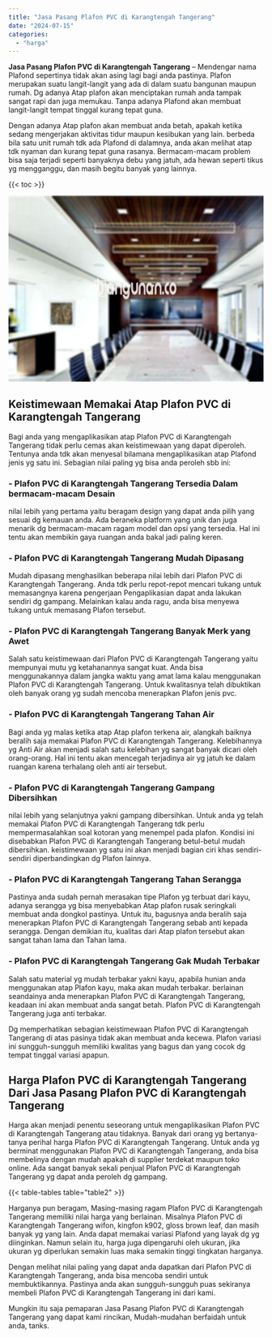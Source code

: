 ```yaml
---
title: "Jasa Pasang Plafon PVC di Karangtengah Tangerang"
date: "2024-07-15"
categories: 
  - "harga"
---
```


**Jasa Pasang Plafon PVC di Karangtengah Tangerang** – Mendengar nama Plafond sepertinya tidak akan asing lagi bagi anda pastinya. Plafon merupakan suatu langit-langit yang ada di dalam suatu bangunan maupun rumah. Dg adanya Atap plafon akan menciptakan rumah anda tampak sangat rapi dan juga memukau. Tanpa adanya Plafond akan membuat langit-langit tempat tinggal kurang tepat guna.

Dengan adanya Atap plafon akan membuat anda betah, apakah ketika sedang mengerjakan aktivitas tidur maupun kesibukan yang lain. berbeda bila satu unit rumah tdk ada Plafond di dalamnya, anda akan melihat atap tdk nyaman dan kurang tepat guna rasanya. Bermacam-macam problem bisa saja terjadi seperti banyaknya debu yang jatuh, ada hewan seperti tikus yg mengganggu, dan masih begitu banyak yang lainnya.

{{< toc >}}

![Jasa Pasang Plafon PVC di Karangtengah Tangerang](/images/flafond-pvc-murah13.png)

## Keistimewaan Memakai Atap Plafon PVC di Karangtengah Tangerang

Bagi anda yang mengaplikasikan atap Plafon PVC di Karangtengah Tangerang tidak perlu cemas akan keistimewaan yang dapat diperoleh. Tentunya anda tdk akan menyesal bilamana mengaplikasikan atap Plafond jenis yg satu ini. Sebagian nilai paling yg bisa anda peroleh sbb ini:

### \- Plafon PVC di Karangtengah Tangerang Tersedia Dalam bermacam-macam Desain

nilai lebih yang pertama yaitu beragam design yang dapat anda pilih yang sesuai dg kemauan anda. Ada beraneka platform yang unik dan juga menarik dg bermacam-macam ragam model dan opsi yang tersedia. Hal ini tentu akan membikin gaya ruangan anda bakal jadi paling keren.

### \- Plafon PVC di Karangtengah Tangerang Mudah Dipasang

Mudah dipasang menghasilkan beberapa nilai lebih dari Plafon PVC di Karangtengah Tangerang. Anda tdk perlu repot-repot mencari tukang untuk memasangnya karena pengerjaan Pengaplikasian dapat anda lakukan sendiri dg gampang. Melainkan kalau anda ragu, anda bisa menyewa tukang untuk memasang Plafon tersebut.

### \- Plafon PVC di Karangtengah Tangerang Banyak Merk yang Awet

Salah satu keistimewaan dari Plafon PVC di Karangtengah Tangerang yaitu mempunyai mutu yg ketahanannya sangat kuat. Anda bisa menggunakannya dalam jangka waktu yang amat lama kalau menggunakan Plafon PVC di Karangtengah Tangerang. Untuk kwalitasnya telah dibuktikan oleh banyak orang yg sudah mencoba menerapkan Plafon jenis pvc.

### \- Plafon PVC di Karangtengah Tangerang Tahan Air

Bagi anda yg malas ketika atap Atap plafon terkena air, alangkah baiknya beralih saja memakai Plafon PVC di Karangtengah Tangerang. Kelebihannya yg Anti Air akan menjadi salah satu kelebihan yg sangat banyak dicari oleh orang-orang. Hal ini tentu akan mencegah terjadinya air yg jatuh ke dalam ruangan karena terhalang oleh anti air tersebut.

### \- Plafon PVC di Karangtengah Tangerang Gampang Dibersihkan

nilai lebih yang selanjutnya yakni gampang dibersihkan. Untuk anda yg telah memakai Plafon PVC di Karangtengah Tangerang tdk perlu mempermasalahkan soal kotoran yang menempel pada plafon. Kondisi ini disebabkan Plafon PVC di Karangtengah Tangerang betul-betul mudah dibersihkan. keistimewaan yg satu ini akan menjadi bagian ciri khas sendiri-sendiri diperbandingkan dg Plafon lainnya.

### \- Plafon PVC di Karangtengah Tangerang Tahan Serangga

Pastinya anda sudah pernah merasakan tipe Plafon yg terbuat dari kayu, adanya serangga yg bisa menyebabkan Atap plafon rusak seringkali membuat anda dongkol pastinya. Untuk itu, bagusnya anda beralih saja menerapkan Plafon PVC di Karangtengah Tangerang sebab anti kepada serangga. Dengan demikian itu, kualitas dari Atap plafon tersebut akan sangat tahan lama dan Tahan lama.

### \- Plafon PVC di Karangtengah Tangerang Gak Mudah Terbakar

Salah satu material yg mudah terbakar yakni kayu, apabila hunian anda menggunakan atap Plafon kayu, maka akan mudah terbakar. berlainan seandainya anda menerapkan Plafon PVC di Karangtengah Tangerang, keadaan ini akan membuat anda sangat betah. Plafon PVC di Karangtengah Tangerang juga anti terbakar.

Dg memperhatikan sebagian keistimewaan Plafon PVC di Karangtengah Tangerang di atas pasinya tidak akan membuat anda kecewa. Plafon variasi ini sungguh-sungguh memiliki kwalitas yang bagus dan yang cocok dg tempat tinggal variasi apapun.

## Harga Plafon PVC di Karangtengah Tangerang Dari Jasa Pasang Plafon PVC di Karangtengah Tangerang

Harga akan menjadi penentu seseorang untuk mengaplikasikan Plafon PVC di Karangtengah Tangerang atau tidaknya. Banyak dari orang yg bertanya-tanya perihal harga Plafon PVC di Karangtengah Tangerang. Untuk anda yg berminat menggunakan Plafon PVC di Karangtengah Tangerang, anda bisa membelinya dengan mudah apakah di supplier terdekat maupun toko online. Ada sangat banyak sekali penjual Plafon PVC di Karangtengah Tangerang yg dapat anda peroleh dg gampang.

{{< table-tables table="table2" >}}

Harganya pun beragam, Masing-masing ragam Plafon PVC di Karangtengah Tangerang memiliki nilai harga yang berlainan. Misalnya Plafon PVC di Karangtengah Tangerang wifon, kingfon k902, gloss brown leaf, dan masih banyak yg yang lain. Anda dapat memakai variasi Plafond yang layak dg yg diinginkan. Namun selain itu, harga juga dipengaruhi oleh ukuran, jika ukuran yg diperlukan semakin luas maka semakin tinggi tingkatan harganya.

Dengan melihat nilai paling yang dapat anda dapatkan dari Plafon PVC di Karangtengah Tangerang, anda bisa mencoba sendiri untuk membuktikannya. Pastinya anda akan sungguh-sungguh puas sekiranya membeli Plafon PVC di Karangtengah Tangerang ini dari kami.

Mungkin itu saja pemaparan Jasa Pasang Plafon PVC di Karangtengah Tangerang yang dapat kami rincikan, Mudah-mudahan berfaidah untuk anda, tanks.
